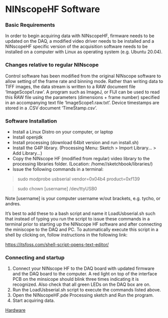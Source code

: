 # NINscopeHF Software

### Basic Requirements
In order to begin acquiring data with NINscopeHF, firmware needs to be updated on the DAQ, a modified video driver needs to be installed and a NINscopeHF specific version of the acquisition software needs to be installed on a computer with Linux as operating system (e.g. Ubuntu 20.04).

### Changes relative to regular NINscope
Control software has been modified from the original NINscope software to allow setting of the frame rate and binning mode. Rather than writing data to TIFF images, the data stream is written to a RAW document file ‘ImageScope1.raw’. A program such as ImageJ, or FIJI can be used to read this RAW file using the parameters (dimensions + frame number) specified in an accompanying text file ‘ImageScope1.raw.txt’. Device timestamps are stored in a .CSV document ‘TimeStamp.csv’.

### Software Installation 
- Install a Linux Distro on your computer, or laptop
- Install openjdk
- Install processing (download 64bit version and run install.sh)
- Install the G4P library. (Processing Menu: Sketch > Import Library... > Add Library...)
- Copy the NINscope HF (modified from regular) video library to the processing libraries folder. (Location: /home/<username>/sketchbook/libraries/)
- Issue the following commands in a terminal:
> sudo modprobe usbserial vendor=0x04b4 product=0xf139
  
> sudo chown [username] /dev/ttyUSB0 

 Note [username] is your computer username w/out brackets, e.g. tycho, or andres.

It’s best to add these to a bash script and name it LoadUsbserial.sh such that instead of typing you run the script to issue these commands in a terminal prior to starting up the NINscope HF software and after connecting the miniscope to the DAQ and PC. To automatically execute this script in a shell by clicking on, follow instructions in the following link:

https://itsfoss.com/shell-script-opens-text-editor/ 


### Connecting and startup
  
  1. Connect your NINscope HF to the DAQ board with updated firmware and the DAQ board to the computer. A red light on top of the interface PCB on the minsicope should blink three times indicating it is recognized. Also check that all green LEDs on the DAQ box are on.
  2. Run the LoadUsbserial.sh script to execute the commands listed above.
  3. Open the NINscopeHF.pde Processing sketch and Run the program.
  4. Start acquiring data.
  
  [Hardware](https://github.com/ninscope/NINscopeHF/wiki/Getting-Started)
